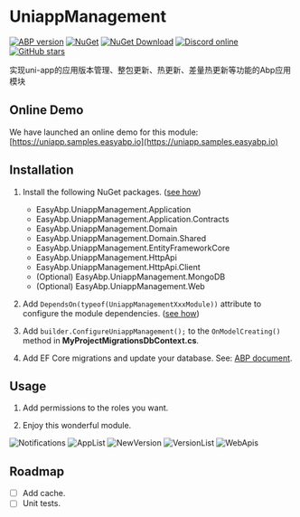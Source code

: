 # UniappManagement

[![ABP version](https://img.shields.io/badge/dynamic/xml?style=flat-square&color=yellow&label=abp&query=%2F%2FProject%2FPropertyGroup%2FAbpVersion&url=https%3A%2F%2Fraw.githubusercontent.com%2FEasyAbp%2FUniappManagement%2Fmaster%2FDirectory.Build.props)](https://abp.io)
[![NuGet](https://img.shields.io/nuget/v/EasyAbp.UniappManagement.Domain.Shared.svg?style=flat-square)](https://www.nuget.org/packages/EasyAbp.UniappManagement.Domain.Shared)
[![NuGet Download](https://img.shields.io/nuget/dt/EasyAbp.UniappManagement.Domain.Shared.svg?style=flat-square)](https://www.nuget.org/packages/EasyAbp.UniappManagement.Domain.Shared)
[![Discord online](https://badgen.net/discord/online-members/S6QaezrCRq?label=Discord)](https://discord.gg/S6QaezrCRq)
[![GitHub stars](https://img.shields.io/github/stars/EasyAbp/UniappManagement?style=social)](https://www.github.com/EasyAbp/UniappManagement)

实现uni-app的应用版本管理、整包更新、热更新、差量热更新等功能的Abp应用模块

## Online Demo

We have launched an online demo for this module: [https://uniapp.samples.easyabp.io](https://uniapp.samples.easyabp.io)

## Installation

1. Install the following NuGet packages. ([see how](https://github.com/EasyAbp/EasyAbpGuide/blob/master/docs/How-To.md#add-nuget-packages))

    * EasyAbp.UniappManagement.Application
    * EasyAbp.UniappManagement.Application.Contracts
    * EasyAbp.UniappManagement.Domain
    * EasyAbp.UniappManagement.Domain.Shared
    * EasyAbp.UniappManagement.EntityFrameworkCore
    * EasyAbp.UniappManagement.HttpApi
    * EasyAbp.UniappManagement.HttpApi.Client
    * (Optional) EasyAbp.UniappManagement.MongoDB
    * (Optional) EasyAbp.UniappManagement.Web

1. Add `DependsOn(typeof(UniappManagementXxxModule))` attribute to configure the module dependencies. ([see how](https://github.com/EasyAbp/EasyAbpGuide/blob/master/docs/How-To.md#add-module-dependencies))

1. Add `builder.ConfigureUniappManagement();` to the `OnModelCreating()` method in **MyProjectMigrationsDbContext.cs**.

1. Add EF Core migrations and update your database. See: [ABP document](https://docs.abp.io/en/abp/latest/Tutorials/Part-1?UI=MVC&DB=EF#add-database-migration).

## Usage

1. Add permissions to the roles you want.

1. Enjoy this wonderful module.

![Notifications](/docs/images/NewApp.png)
![AppList](/docs/images/AppList.png)
![NewVersion](/docs/images/NewVersion.png)
![VersionList](/docs/images/VersionList.png)
![WebApis](/docs/images/WebApis.png)

## Roadmap

- [ ] Add cache.
- [ ] Unit tests.
